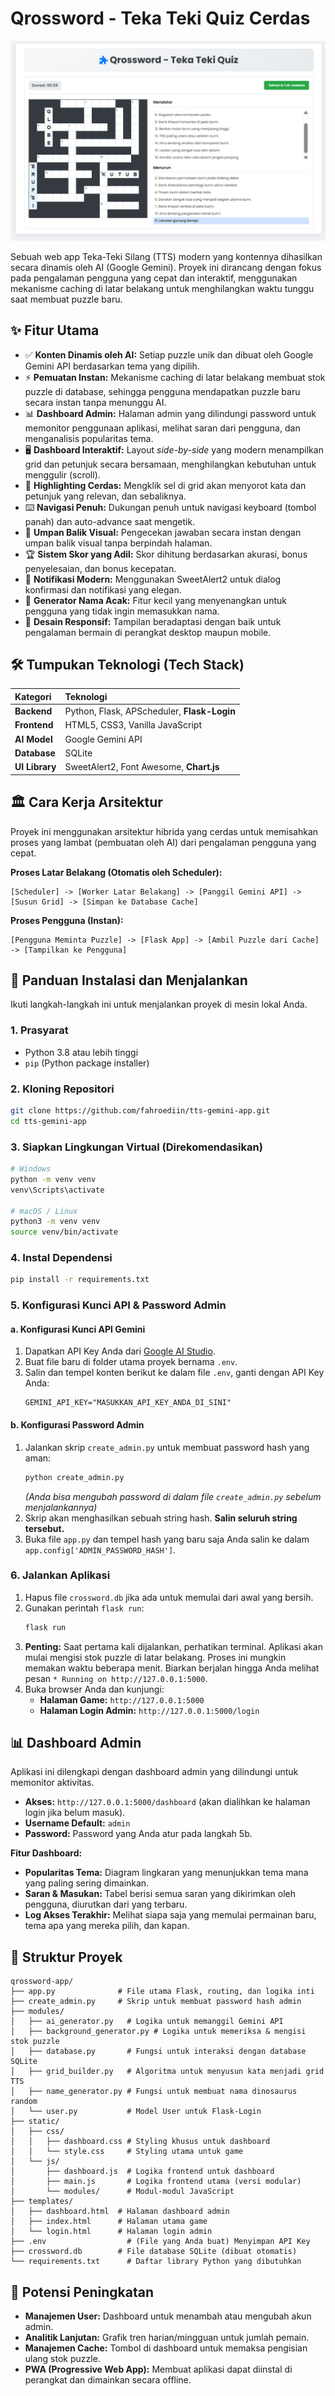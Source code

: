 # Qrossword - Teka Teki Quiz Cerdas

![Tampilan Gameplay Qrossword](https://github.com/fahroediin/tts-gemini-app/blob/main/demo/demo.png)

Sebuah web app Teka-Teki Silang (TTS) modern yang kontennya dihasilkan secara dinamis oleh AI (Google Gemini). Proyek ini dirancang dengan fokus pada pengalaman pengguna yang cepat dan interaktif, menggunakan mekanisme caching di latar belakang untuk menghilangkan waktu tunggu saat membuat puzzle baru.

## ✨ Fitur Utama

*   ✅ **Konten Dinamis oleh AI:** Setiap puzzle unik dan dibuat oleh Google Gemini API berdasarkan tema yang dipilih.
*   ⚡ **Pemuatan Instan:** Mekanisme caching di latar belakang membuat stok puzzle di database, sehingga pengguna mendapatkan puzzle baru secara instan tanpa menunggu AI.
*   📊 **Dashboard Admin:** Halaman admin yang dilindungi password untuk memonitor penggunaan aplikasi, melihat saran dari pengguna, dan menganalisis popularitas tema.
*   🖥️ **Dashboard Interaktif:** Layout *side-by-side* yang modern menampilkan grid dan petunjuk secara bersamaan, menghilangkan kebutuhan untuk menggulir (scroll).
*   🔦 **Highlighting Cerdas:** Mengklik sel di grid akan menyorot kata dan petunjuk yang relevan, dan sebaliknya.
*   ⌨️ **Navigasi Penuh:** Dukungan penuh untuk navigasi keyboard (tombol panah) dan auto-advance saat mengetik.
*   🎨 **Umpan Balik Visual:** Pengecekan jawaban secara instan dengan umpan balik visual tanpa berpindah halaman.
*   🏆 **Sistem Skor yang Adil:** Skor dihitung berdasarkan akurasi, bonus penyelesaian, dan bonus kecepatan.
*   🔔 **Notifikasi Modern:** Menggunakan SweetAlert2 untuk dialog konfirmasi dan notifikasi yang elegan.
*   🦕 **Generator Nama Acak:** Fitur kecil yang menyenangkan untuk pengguna yang tidak ingin memasukkan nama.
*   📱 **Desain Responsif:** Tampilan beradaptasi dengan baik untuk pengalaman bermain di perangkat desktop maupun mobile.

## 🛠️ Tumpukan Teknologi (Tech Stack)

| Kategori | Teknologi |
| :--- | :--- |
| **Backend** | Python, Flask, APScheduler, **Flask-Login** |
| **Frontend** | HTML5, CSS3, Vanilla JavaScript |
| **AI Model** | Google Gemini API |
| **Database** | SQLite |
| **UI Library** | SweetAlert2, Font Awesome, **Chart.js** |

## 🏛️ Cara Kerja Arsitektur

Proyek ini menggunakan arsitektur hibrida yang cerdas untuk memisahkan proses yang lambat (pembuatan oleh AI) dari pengalaman pengguna yang cepat.

**Proses Latar Belakang (Otomatis oleh Scheduler):**
```
[Scheduler] -> [Worker Latar Belakang] -> [Panggil Gemini API] -> [Susun Grid] -> [Simpan ke Database Cache]
```

**Proses Pengguna (Instan):**
```
[Pengguna Meminta Puzzle] -> [Flask App] -> [Ambil Puzzle dari Cache] -> [Tampilkan ke Pengguna]
```

## 🚀 Panduan Instalasi dan Menjalankan

Ikuti langkah-langkah ini untuk menjalankan proyek di mesin lokal Anda.

### 1. Prasyarat
*   Python 3.8 atau lebih tinggi
*   `pip` (Python package installer)

### 2. Kloning Repositori
```bash
git clone https://github.com/fahroediin/tts-gemini-app.git
cd tts-gemini-app
```

### 3. Siapkan Lingkungan Virtual (Direkomendasikan)
```bash
# Windows
python -m venv venv
venv\Scripts\activate

# macOS / Linux
python3 -m venv venv
source venv/bin/activate
```

### 4. Instal Dependensi
```bash
pip install -r requirements.txt
```

### 5. Konfigurasi Kunci API & Password Admin

#### a. Konfigurasi Kunci API Gemini
1.  Dapatkan API Key Anda dari [Google AI Studio](https://aistudio.google.com/).
2.  Buat file baru di folder utama proyek bernama `.env`.
3.  Salin dan tempel konten berikut ke dalam file `.env`, ganti dengan API Key Anda:
    ```
    GEMINI_API_KEY="MASUKKAN_API_KEY_ANDA_DI_SINI"
    ```

#### b. Konfigurasi Password Admin
1.  Jalankan skrip `create_admin.py` untuk membuat password hash yang aman:
    ```bash
    python create_admin.py
    ```
    *(Anda bisa mengubah password di dalam file `create_admin.py` sebelum menjalankannya)*
2.  Skrip akan menghasilkan sebuah string hash. **Salin seluruh string tersebut.**
3.  Buka file `app.py` dan tempel hash yang baru saja Anda salin ke dalam `app.config['ADMIN_PASSWORD_HASH']`.

### 6. Jalankan Aplikasi
1.  Hapus file `crossword.db` jika ada untuk memulai dari awal yang bersih.
2.  Gunakan perintah `flask run`:
    ```bash
    flask run
    ```
3.  **Penting:** Saat pertama kali dijalankan, perhatikan terminal. Aplikasi akan mulai mengisi stok puzzle di latar belakang. Proses ini mungkin memakan waktu beberapa menit. Biarkan berjalan hingga Anda melihat pesan `* Running on http://127.0.0.1:5000`.
4.  Buka browser Anda dan kunjungi:
    *   **Halaman Game:** `http://127.0.0.1:5000`
    *   **Halaman Login Admin:** `http://127.0.0.1:5000/login`

## 📊 Dashboard Admin

Aplikasi ini dilengkapi dengan dashboard admin yang dilindungi untuk memonitor aktivitas.

*   **Akses:** `http://127.0.0.1:5000/dashboard` (akan dialihkan ke halaman login jika belum masuk).
*   **Username Default:** `admin`
*   **Password:** Password yang Anda atur pada langkah 5b.

**Fitur Dashboard:**
*   **Popularitas Tema:** Diagram lingkaran yang menunjukkan tema mana yang paling sering dimainkan.
*   **Saran & Masukan:** Tabel berisi semua saran yang dikirimkan oleh pengguna, diurutkan dari yang terbaru.
*   **Log Akses Terakhir:** Melihat siapa saja yang memulai permainan baru, tema apa yang mereka pilih, dan kapan.

## 📁 Struktur Proyek

```
qrossword-app/
├── app.py              # File utama Flask, routing, dan logika inti
├── create_admin.py     # Skrip untuk membuat password hash admin
├── modules/
│   ├── ai_generator.py   # Logika untuk memanggil Gemini API
│   ├── background_generator.py # Logika untuk memeriksa & mengisi stok puzzle
│   ├── database.py       # Fungsi untuk interaksi dengan database SQLite
│   ├── grid_builder.py   # Algoritma untuk menyusun kata menjadi grid TTS
│   ├── name_generator.py # Fungsi untuk membuat nama dinosaurus random
│   └── user.py           # Model User untuk Flask-Login
├── static/
│   ├── css/
│   │   ├── dashboard.css # Styling khusus untuk dashboard
│   │   └── style.css     # Styling utama untuk game
│   └── js/
│       ├── dashboard.js  # Logika frontend untuk dashboard
│       ├── main.js       # Logika frontend utama (versi modular)
│       └── modules/      # Modul-modul JavaScript
├── templates/
│   ├── dashboard.html  # Halaman dashboard admin
│   ├── index.html      # Halaman utama game
│   └── login.html      # Halaman login admin
├── .env                  # (File yang Anda buat) Menyimpan API Key
├── crossword.db        # File database SQLite (dibuat otomatis)
└── requirements.txt      # Daftar library Python yang dibutuhkan
```

## 🔮 Potensi Peningkatan

*   **Manajemen User:** Dashboard untuk menambah atau mengubah akun admin.
*   **Analitik Lanjutan:** Grafik tren harian/mingguan untuk jumlah pemain.
*   **Manajemen Cache:** Tombol di dashboard untuk memaksa pengisian ulang stok puzzle.
*   **PWA (Progressive Web App):** Membuat aplikasi dapat diinstal di perangkat dan dimainkan secara offline.